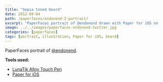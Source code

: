 ```yaml
---
title: "Sepia toned beard"
date: 2012-09-04
path: /paperfaces/endonend-2-portrait/
excerpt: "PaperFaces portrait of @endonend drawn with Paper for iOS on an iPad."
image: ../../images/paperfaces-endonend-twitter.jpg
categories: [paperfaces]
tags: [portrait, illustration, Paper for iOS, beard]
---
```


PaperFaces portrait of [@endonend](https://twitter.com/endonend).

**Tools used:**

- [LunaTik Alloy Touch Pen](https://www.amazon.com/gp/product/B00821TR7G/ref=as_li_ss_tl?ie=UTF8&tag=mademist-20&linkCode=as2&camp=1789&creative=390957&creativeASIN=B00821TR7G)
- [Paper for iOS](https://paper.bywetransfer.com/)
